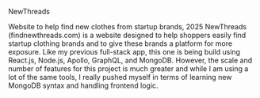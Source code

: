NewThreads

Website to help find new clothes from startup brands, 2025
NewThreads (findnewthreads.com) is a website designed to help shoppers easily find startup clothing brands and to give these brands a platform for more exposure. Like my previous full-stack app, this one is being build using React.js, Node.js, Apollo, GraphQL, and MongoDB. However, the scale and number of features for this project is much greater and while I am using a lot of the same tools, I really pushed myself in terms of learning new MongoDB syntax and handling frontend logic.
